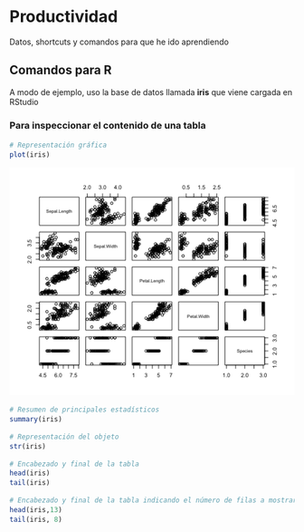 # Productividad
Datos, shortcuts y comandos para que he ido aprendiendo

## Comandos para R

A modo de ejemplo, uso la base de datos llamada **iris** que viene cargada en RStudio

### Para inspeccionar el contenido de una tabla


```r
# Representación gráfica
plot(iris)
```
![Gráfica](/img/Rplot_iris.png)

```r
# Resumen de principales estadísticos
summary(iris)
```

```r
# Representación del objeto
str(iris)
```

```r
# Encabezado y final de la tabla
head(iris)
tail(iris)
```


```r
# Encabezado y final de la tabla indicando el número de filas a mostrar
head(iris,13)
tail(iris, 8)
```





